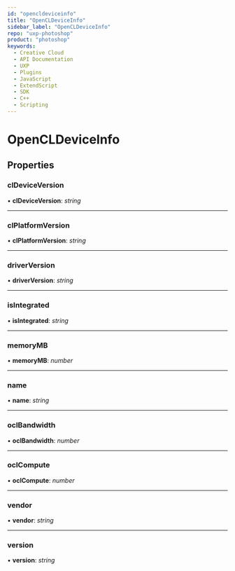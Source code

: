 ```yaml
---
id: "opencldeviceinfo"
title: "OpenCLDeviceInfo"
sidebar_label: "OpenCLDeviceInfo"
repo: "uxp-photoshop"
product: "photoshop"
keywords:
  - Creative Cloud
  - API Documentation
  - UXP
  - Plugins
  - JavaScript
  - ExtendScript
  - SDK
  - C++
  - Scripting
---
```


# OpenCLDeviceInfo

## Properties

### clDeviceVersion

• **clDeviceVersion**: *string*

___

### clPlatformVersion

• **clPlatformVersion**: *string*

___

### driverVersion

• **driverVersion**: *string*

___

### isIntegrated

• **isIntegrated**: *string*

___

### memoryMB

• **memoryMB**: *number*

___

### name

• **name**: *string*

___

### oclBandwidth

• **oclBandwidth**: *number*

___

### oclCompute

• **oclCompute**: *number*

___

### vendor

• **vendor**: *string*

___

### version

• **version**: *string*
